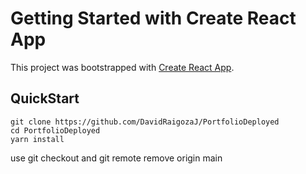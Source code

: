 # Getting Started with Create React App

This project was bootstrapped with [Create React App](https://github.com/facebook/create-react-app).

## QuickStart

```
git clone https://github.com/DavidRaigozaJ/PortfolioDeployed
cd PortfolioDeployed
yarn install
```

use git checkout and git remote remove origin main

